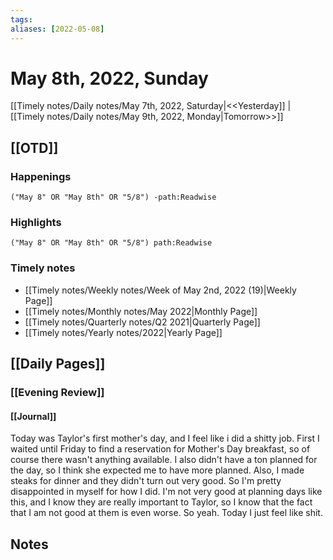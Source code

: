 ```yaml
---
tags:
aliases: [2022-05-08]
---
```


# May 8th, 2022, Sunday

[[Timely notes/Daily notes/May 7th, 2022, Saturday|<<Yesterday]] | [[Timely notes/Daily notes/May 9th, 2022, Monday|Tomorrow>>]]

## [[OTD]]

### Happenings

```query
("May 8" OR "May 8th" OR "5/8") -path:Readwise
```

### Highlights

```query
("May 8" OR "May 8th" OR "5/8") path:Readwise
```

### Timely notes
- [[Timely notes/Weekly notes/Week of May 2nd, 2022 (19)|Weekly Page]]
- [[Timely notes/Monthly notes/May 2022|Monthly Page]]
- [[Timely notes/Quarterly notes/Q2 2021|Quarterly Page]]
- [[Timely notes/Yearly notes/2022|Yearly Page]]

## [[Daily Pages]]

### [[Evening Review]]

#### [[Journal]]

Today was Taylor's first mother's day, and I feel like i did a shitty job. First I waited until Friday to find a reservation for Mother's Day breakfast, so of course there wasn't anything available. I also didn't have a ton planned for the day, so I think she expected me to have more planned. Also, I made steaks for dinner and they didn't turn out very good. So I'm pretty disappointed in myself for how I did. I'm not very good at planning days like this, and I know they are really important to Taylor, so I know that the fact that I am not good at them is even worse. So yeah. Today I just feel like shit.

## Notes
